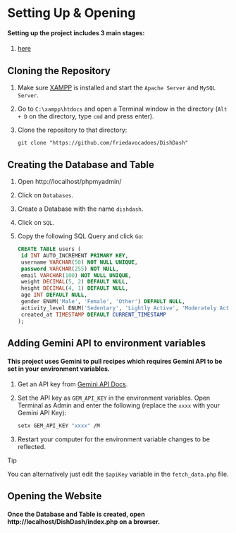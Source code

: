 # Setting Up & Opening
#### Setting up the project includes 3 main stages:
1. [here](#Cloning-the-Repository)

## Cloning the Repository
1. Make sure [XAMPP](https://www.apachefriends.org/) is installed and start the `Apache Server` and `MySQL Server`.
2. Go to `C:\xampp\htdocs` and open a Terminal window in the directory (`Alt + D` on the directory, type `cmd` and press enter).
3. Clone the repository to that directory:
   
   ```git
   git clone "https://github.com/friedavocadoes/DishDash"
   ```

## Creating the Database and Table
1. Open http://localhost/phpmyadmin/
2. Click on `Databases`.
3. Create a Database with the name `dishdash`.
4. Click on `SQL`.
5. Copy the following SQL Query and click `Go`:
   
   ```sql
   CREATE TABLE users (
    id INT AUTO_INCREMENT PRIMARY KEY,
    username VARCHAR(50) NOT NULL UNIQUE,
    password VARCHAR(255) NOT NULL,
    email VARCHAR(100) NOT NULL UNIQUE,
    weight DECIMAL(5, 2) DEFAULT NULL, 
    height DECIMAL(4, 1) DEFAULT NULL, 
    age INT DEFAULT NULL,              
    gender ENUM('Male', 'Female', 'Other') DEFAULT NULL, 
    activity_level ENUM('Sedentary', 'Lightly Active', 'Moderately Active', 'Very Active', 'Super Active') DEFAULT NULL, 
    created_at TIMESTAMP DEFAULT CURRENT_TIMESTAMP
   );

   ```

## Adding Gemini API to environment variables
####  This project uses Gemini to pull recipes which requires Gemini API to be set in your environment variables.
1. Get an API key from [Gemini API Docs](https://aistudio.google.com/app/apikey).
2. Set the API key as `GEM_API_KEY` in the environment variables.
   Open Terminal as Admin and enter the following (replace the `xxxx` with your Gemini API Key):
   
   ```bash
   setx GEM_API_KEY "xxxx" /M
   ```
3. Restart your computer for the environment variable changes to be reflected.
> [!TIP]
> You can alternatively just edit the `$apiKey` variable in the `fetch_data.php` file.
   
## Opening the Website
#### Once the Database and Table is created, open http://localhost/DishDash/index.php on a browser.
